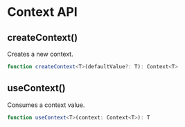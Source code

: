 # Context API

## createContext()

Creates a new context.

```typescript
function createContext<T>(defaultValue?: T): Context<T>
```

## useContext()

Consumes a context value.

```typescript
function useContext<T>(context: Context<T>): T
```
